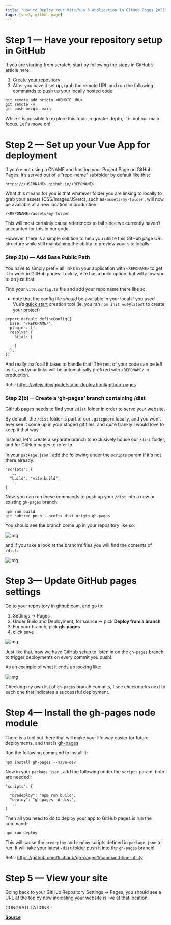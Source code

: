 ```yaml
---
title: "How to Deploy Your Vite/Vue 3 Application in GitHub Pages 2023"
tags: [vue3, github page]
---
```




# Step 1 — Have your repository setup in GitHub

If you are starting from scratch, start by following the steps in GitHub’s article here:

1. [Create your repository](https://docs.github.com/en/repositories/creating-and-managing-repositories/creating-a-new-repository)
2. After you have it set up, grab the remote URL and run the following commands to push up your locally hosted code:

```
git remote add origin <REMOTE_URL>
git remote -v
git push origin main
```

While it is possible to explore this topic in greater depth, it is not our main focus. Let's move on!

# Step 2 — Set up your Vue App for deployment

If you’re not using a CNAME and hosting your Project Page on GitHub Pages, it’s served out of a “repo-name” subfolder by default like this:

```
https://<USERNAME>.github.io/<REPONAME>
```

What this means for you is that whatever folder you are linking to locally to grab your assets (CSS/Images/JS/etc), such as`/assets/my-folder` , will now be available at a new location in production:

```
/<REPONAME>/assets/my-folder
```

This will most certainly cause references to fail since we currently haven’t accounted for this in our code.

However, there is a simple solution to help you utilize this GitHub page URL structure while still maintaining the ability to preview your site locally:

### Step 2(a) — Add Base Public Path

You have to simply prefix all links in your application with `<REPONAME>` to get it to work in GitHub pages. Luckily, Vite has a build option that will allow you to do just that.

Find your `vite.config.ts` file and add your repo name there like so:

- note that the config file *should* be available in your local if you used Vue’s [quick start](https://vuejs.org/guide/quick-start.html) creation tool (ie. you ran `npm init vue@latest` to create your project)

```
export default defineConfig({
  base: "/REPONAME/",
  plugins: [],
  resolve: {
    alias: [
      
    ]
  },
})
```

And really that’s all it takes to handle that! The rest of your code can be left as-is, and your links will be automatically prefixed with `/REPONAME/` in production.

Refs: https://vitejs.dev/guide/static-deploy.html#github-pages

### Step 2(b) —Create a ‘gh-pages’  branch containing /dist

GitHub pages needs to find your `/dist` folder in order to serve your website.

By default, the `/dist` folder is part of our `.gitignore` locally, and you won’t ever see it come up in your staged git files, and quite frankly I would love to keep it that way.

Instead, let's create a separate branch to exclusively house our `/dist` folder, and for GitHub pages to refer to.

In your `package.json` , add the following under the `scripts` param if it's not there already:

```
"scripts": {
  ...
  "build": "vite build",
  ...
}
```

Now, you can run these commands to push up your `/dist` into a new or existing `gh-pages` branch:

```
npm run build
git subtree push --prefix dist origin gh-pages
```

You should see the branch come up in your repository like so:

![img](https://miro.medium.com/v2/resize:fit:594/1*zaPZqmlcR8kxbhMgPR-Xdw.png)

and if you take a look at the branch’s files you will find the contents of `/dist`:

![img](https://miro.medium.com/v2/resize:fit:1400/1*5O26VWbIEoCCy4sO9eZN_g.png)

# Step 3— Update GitHub pages settings

Go to your repository in github.com, and go to:

1. Settings -> Pages
2. Under Build and Deployment, for source -> pick **Deploy from a branch**
3. For your branch, pick **gh-pages**
4. click save

![img](https://miro.medium.com/v2/resize:fit:1400/1*2DXc_lLPNurJk-vDRFkScw.png)

Just like that, now we have GitHub setup to listen in on the `gh-pages` branch to trigger deployments on every commit you push!

As an example of what it ends up looking like:

![img](https://miro.medium.com/v2/resize:fit:878/1*q-7vLzCQtxtfMEI1ungUEg.png)

Checking my own list of `gh-pages` branch commits, I see checkmarks next to each one that indicates a successful deployment.

# Step 4— Install the gh-pages node module

There is a tool out there that will make your life way easier for future deployments, and that is [gh-pages](https://www.npmjs.com/package/gh-pages).

Run the following command to install it:

```
npm install gh-pages --save-dev
```

Now in your `package.json` , add the following under the `scripts` param, both are needed!:

```
"scripts": {
  ...
  "predeploy": "npm run build",
  "deploy": "gh-pages -d dist",
  ...
}
```

Then all you need to do to deploy your app to GitHub pages is run the command:

```
npm run deploy
```

This will cause the `predeploy` and `deploy` scripts defined in `package.json` to run. It will take your latest `/dist` folder push it into the `gh-pages` branch!

Refs: https://github.com/tschaub/gh-pages#command-line-utility

# Step 5 — View your site

Going back to your GitHub Repository Settings -> Pages, you should see a URL at the top by now indicating your website is live at that location.

CONGRATULATIONS !

 [**Source**](https://mkay11.medium.com/how-to-deploy-your-vite-vue-3-application-in-github-pages-2023-2b842f50576a)
